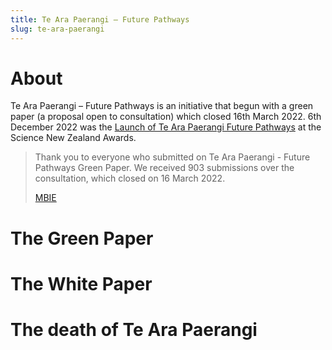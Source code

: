 ```yaml
---
title: Te Ara Paerangi – Future Pathways
slug: te-ara-paerangi
---
```


# About
Te Ara Paerangi – Future Pathways is an initiative that begun with a green paper (a proposal open to consultation) which closed 16th March 2022. 6th December 2022 was the [Launch of Te Ara Paerangi Future Pathways](https://www.beehive.govt.nz/speech/launch-te-ara-paerangi-future-pathways) at the Science New Zealand Awards.

> Thank you to everyone who submitted on Te Ara Paerangi - Future Pathways Green Paper. We received 903 submissions over the consultation, which closed on 16 March 2022.
> 
> [MBIE](https://www.mbie.govt.nz/have-your-say/future-pathways)

# The Green Paper

# The White Paper

# The death of Te Ara Paerangi

